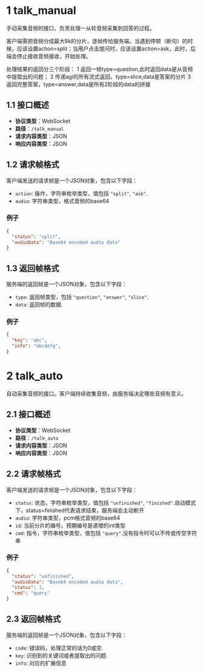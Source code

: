 # 1 talk_manual

手动采集音频的接口，负责处理一从轮音频采集到回答的过程。

客户端需把音频分成最大8k的分片，逐帧传给服务端。当遇到停顿（断句）的时候，应该设置action=split；当用户点击提问时，应该设置action=ask，此时，后端会停止接收音频接收，开始处理。

处理结果的返回分三个阶段：
1 返回一帧type=question,此时返回data是从音频中提取出的问题；
2 传递agi的所有流式返回，type=slice,data是答案的分片
3 返回完整答案，type=answer,data是所有2阶段的data的拼接


## 1.1 接口概述

- **协议类型**：WebSocket
- **路径**：`/talk_manual`
- **请求内容类型**：JSON
- **响应内容类型**：JSON

## 1.2 请求帧格式

客户端发送的请求帧是一个JSON对象，包含以下字段：

- `action`: 操作，字符串枚举类型，值包括 `"split"`, `"ask"`.
- `audio`: 字符串类型，格式音频的base64

### 例子

```json
{
  "status": "split",
  "audioData": "Base64 encoded audio data"
}
```

## 1.3 返回帧格式

服务端的返回帧是一个JSON对象，包含以下字段：

- `type`: 返回帧类型，包括 `"question"`, `"answer"`, `"slice"`.
- `data`: 返回帧的数据.



### 例子

```json
{
  "key": "abc",
  "info": "abcdefg",
}
```

# 2 talk_auto

自动采集音频的接口。客户端持续收集音频，由服务端决定哪些音频有意义。

## 2.1 接口概述

- **协议类型**：WebSocket
- **路径**：`/talk_auto`
- **请求内容类型**：JSON
- **响应内容类型**：JSON

## 2.2 请求帧格式

客户端发送的请求帧是一个JSON对象，包含以下字段：

- `status`: 状态，字符串枚举类型，值包括 `"unfinished"`, `"finished"`.自动模式下，status=finished代表请求结束，服务端会主动断开
- `audio`: 字符串类型，pcm格式音频的base64
- `id`: 当前分片的编号。预期编号是递增的int类型
- `cmd`: 指令，字符串枚举类型，值包括 `"query"`.没有指令时可以不传或传空字符串

### 例子

```json
{
  "status": "unfinished",
  "audioData": "Base64 encoded audio data",
  "status": 1,
  "cmd": "query"
}
```

## 2.3 返回帧格式

服务端的返回帧是一个JSON对象，包含以下字段：

- `code`: 错误码，处理正常的话为0或空.
- `key`: 识别到的关键词或者提取出的问题.
- `info`: 对应的扩展信息
